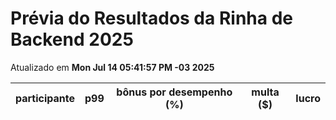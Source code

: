 # Prévia do Resultados da Rinha de Backend 2025
Atualizado em **Mon Jul 14 05:41:57 PM -03 2025**


| participante | p99 | bônus por desempenho (%) | multa ($) | lucro |
| -- | -- | -- | -- | -- |
